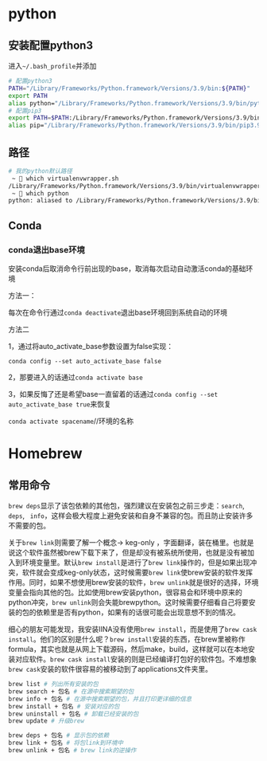 # python

## 安装配置python3

进入`~/.bash_profile`并添加

```bash
# 配置python3
PATH="/Library/Frameworks/Python.framework/Versions/3.9/bin:${PATH}"
export PATH
alias python="/Library/Frameworks/Python.framework/Versions/3.9/bin/python3"
# 配置pip3
export PATH=$PATH:/Library/Frameworks/Python.framework/Versions/3.9/bin/pip3.9
alias pip="/Library/Frameworks/Python.framework/Versions/3.9/bin/pip3.9"
```

## 路径

```bash
# 我的python默认路径
 ~  which virtualenvwrapper.sh
/Library/Frameworks/Python.framework/Versions/3.9/bin/virtualenvwrapper.sh
 ~  which python
python: aliased to /Library/Frameworks/Python.framework/Versions/3.9/bin/python3
```

## Conda

### conda退出base环境

安装conda后取消命令行前出现的base，取消每次启动自动激活conda的基础环境

方法一：

每次在命令行通过`conda deactivate`退出base环境回到系统自动的环境

方法二

1，通过将auto_activate_base参数设置为false实现：

`conda config --set auto_activate_base false`

2，那要进入的话通过`conda activate base`

3，如果反悔了还是希望base一直留着的话通过`conda config --set auto_activate_base true`来恢复

`conda activate spacename`//环境的名称



# Homebrew

## 常用命令

`brew deps`显示了该包依赖的其他包，强烈建议在安装包之前三步走：`search`, `deps`, ` info`，这样会极大程度上避免安装和自身不兼容的包。而且防止安装许多不需要的包。

关于`brew link`则需要了解一个概念-> keg-only ，字面翻译，装在桶里。也就是说这个软件虽然被brew下载下来了，但是却没有被系统所使用，也就是没有被加入到环境变量里。默认`brew install`是进行了`brew link`操作的，但是如果出现冲突，软件就会变成keg-only状态，这时候需要`brew link`使brew安装的软件发挥作用。同时，如果不想使用brew安装的软件，`brew unlink`就是很好的选择，环境变量会指向其他的包。比如使用brew安装python，很容易会和环境中原来的python冲突，`brew unlink`则会失能brewpython。这时候需要仔细看自己将要安装的包的依赖里是否有python，如果有的话很可能会出现意想不到的情况。

细心的朋友可能发现，我安装IINA没有使用`brew install`，而是使用了`brew cask install`。他们的区别是什么呢？`brew install`安装的东西，在brew里被称作formula，其实也就是从网上下载源码，然后make，build，这样就可以在本地安装对应软件。`brew cask install`安装的则是已经编译打包好的软件包。不难想象`brew cask`安装的软件很容易的被移动到了applications文件夹里。

```bash
brew list # 列出所有安装的包
brew search + 包名 # 在源中搜索期望的包
brew info + 包名 # 在源中搜索期望的包，并且打印更详细的信息
brew install + 包名 # 安装对应的包
brew uninstall + 包名 # 卸载已经安装的包
brew update # 升级brew

brew deps + 包名 # 显示包的依赖
brew link + 包名 # 将包link到环境中
brew unlink + 包名 # brew link的逆操作
```

